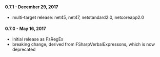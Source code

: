 #### 0.7.1 - December 29, 2017
* multi-target release: net45, net47, netstandard2.0, netcoreapp2.0

#### 0.7.0 - May 16, 2017
* initial release as FsRegEx
* breaking change, derived from FSharpVerbalExpressons, which is now deprecated
